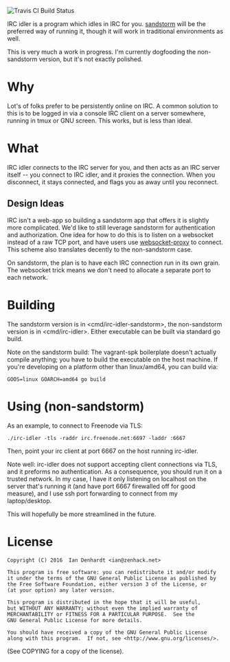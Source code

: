 ![Travis CI Build Status](https://api.travis-ci.org/zenhack/irc-idler.svg?branch=master)

IRC idler is a program which idles in IRC for you. [sandstorm][1] will
be the preferred way of running it, though it will work in traditional
environments as well.

This is very much a work in progress. I'm currently dogfooding the
non-sandstorm version, but it's not exactly polished.

# Why

Lot's of folks prefer to be persistently online on IRC. A common
solution to this is to be logged in via a console IRC client on a server
somewhere, running in tmux or GNU screen. This works, but is less than
ideal.

# What

IRC idler connects to the IRC server for you, and then acts as an IRC
server itself -- you connect to IRC idler, and it proxies the
connection. When you disconnect, it stays connected, and flags you as
away until you reconnect.

## Design Ideas

IRC isn't a web-app so building a sandstorm app that offers it is
slightly more complicated. We'd like to still leverage sandstorm for
authentication and authorization. One idea for how to do this is to
listen on a websocket instead of a raw TCP port, and have users use
[websocket-proxy][2] to connect. This scheme also translates decently
to the non-sandstorm case.

On sandstorm, the plan is to have each IRC connection run in its own
grain. The websocket trick means we don't need to allocate a separate
port to each network.

# Building

The sandstorm version is in <cmd/irc-idler-sandstorm>, the non-sandstorm
version is in <cmd/irc-idler>. Either executable can be built via standard go
build.

Note on the sandstorm build: The vagrant-spk boilerplate doesn't
actually compile anything; you have to build the executable on the host
machine. If you're developing on a platform other than linux/amd64, you
can build via:

    GOOS=linux GOARCH=amd64 go build

# Using (non-sandstorm)

As an example, to connect to Freenode via TLS:

    ./irc-idler -tls -raddr irc.freenode.net:6697 -laddr :6667

Then, point your irc client at port 6667 on the host running irc-idler.

Note well: irc-idler does not support accepting client connections via
TLS, and it preforms no authentication. As a consequence, you should run
it on a trusted network. In my case, I have it only listening on
localhost on the server that's running it (and have port 6667 firewalled
off for good measure), and I use ssh port forwarding to connect from my
laptop/desktop.

This will hopefully be more streamlined in the future.

# License

    Copyright (C) 2016  Ian Denhardt <ian@zenhack.net>

    This program is free software: you can redistribute it and/or modify
    it under the terms of the GNU General Public License as published by
    the Free Software Foundation, either version 3 of the License, or
    (at your option) any later version.

    This program is distributed in the hope that it will be useful,
    but WITHOUT ANY WARRANTY; without even the implied warranty of
    MERCHANTABILITY or FITNESS FOR A PARTICULAR PURPOSE.  See the
    GNU General Public License for more details.

    You should have received a copy of the GNU General Public License
    along with this program.  If not, see <http://www.gnu.org/licenses/>.

(See COPYING for a copy of the license).

[1]: https://sandstorm.io
[2]: https://github.com/zenhack/websocket-proxy
[3]: https://github.com/zenhack/go.sandstorm
